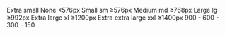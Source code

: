 Extra small 	None 	<576px
Small 	sm 	≥576px
Medium 	md 	≥768px
Large 	lg 	≥992px
Extra large 	xl 	≥1200px
Extra extra large 	xxl 	≥1400px
900 - 600 - 300 - 150 
